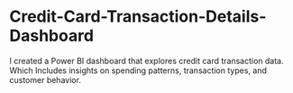 # Credit-Card-Transaction-Details-Dashboard
I created a Power BI dashboard that explores credit card transaction data. Which Includes insights on spending patterns, transaction types, and customer behavior.
